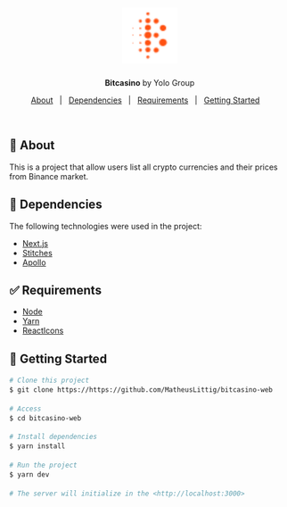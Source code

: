 <h1 align="center">

<img src="./public/pictures/fav-icon.png" alt="Bitcasino" width="100px"/>

</h1>

<p align="center">
  <strong>Bitcasino</strong> by Yolo Group
</p>

<p align="center">
  <a href="#dart-about">About</a> &#xa0; | &#xa0; 
  <a href="#rocket-techs">Dependencies</a> &#xa0; | &#xa0;
  <a href="#white_check_mark-requirements">Requirements</a> &#xa0; | &#xa0;
  <a href="#checkered_flag-getting-started">Getting Started</a> &#xa0; &#xa0;
</p>

<br>

## :dart: About ##

This is a project that allow users list all crypto currencies and their prices from Binance market.


## :rocket: Dependencies ##

The following technologies were used in the project:

- [Next.js](https://nextjs.org/)
- [Stitches](https://stitches.dev/)
- [Apollo](https://www.apollographql.com/)

## :white_check_mark: Requirements ##

- [Node](https://nodejs.org/en/)
- [Yarn](https://yarnpkg.com/lang/en/)
- [ReactIcons](https://react.icons/)

## :checkered_flag: Getting Started ##

```bash
# Clone this project
$ git clone https://https://github.com/MatheusLittig/bitcasino-web

# Access
$ cd bitcasino-web

# Install dependencies
$ yarn install

# Run the project
$ yarn dev

# The server will initialize in the <http://localhost:3000>
```
